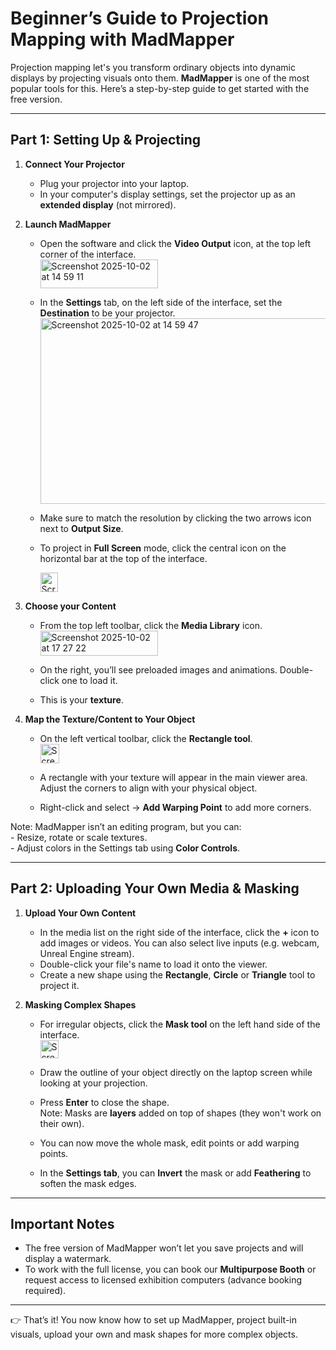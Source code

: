 # Beginner’s Guide to Projection Mapping with MadMapper

Projection mapping let's you transform ordinary objects into dynamic displays by projecting visuals onto them. **MadMapper** is one of the most popular tools for this. Here’s a step-by-step guide to get started with the free version.

---

## Part 1: Setting Up & Projecting

1. **Connect Your Projector**  
   - Plug your projector into your laptop.  
   - In your computer's display settings, set the projector up as an **extended display** (not mirrored).  

2. **Launch MadMapper**  
   - Open the software and click the **Video Output** icon, at the top left corner of the interface.  
     <img width="188" height="46" alt="Screenshot 2025-10-02 at 14 59 11" src="https://github.com/user-attachments/assets/dafe5ecd-4af8-454f-a3f2-c5d1e7a15264" />

   - In the **Settings** tab, on the left side of the interface, set the **Destination** to be your projector.  
     <img width="461" height="297" alt="Screenshot 2025-10-02 at 14 59 47" src="https://github.com/user-attachments/assets/048bc1d4-e733-47e7-a040-1ecb39a69267" />

   - Make sure to match the resolution by clicking the two arrows icon next to **Output Size**.
   - To project in **Full Screen** mode, click the central icon on the horizontal bar at the top of the interface.

     <img width="28" height="31" alt="Screenshot 2025-10-02 at 15 00 08" src="https://github.com/user-attachments/assets/2ea1f52d-1515-447a-94e1-882dfa5f0551" />

3. **Choose your Content**  
   - From the top left toolbar, click the **Media Library** icon.  
     <img width="188" height="40" alt="Screenshot 2025-10-02 at 17 27 22" src="https://github.com/user-attachments/assets/5be170e0-fc75-49d4-bc86-3ad4ab2be496" />

   - On the right, you’ll see preloaded images and animations. Double-click one to load it.  
   - This is your **texture**.  

4. **Map the Texture/Content to Your Object**  
   - On the left vertical toolbar, click the **Rectangle tool**.  
     <img width="30" height="31" alt="Screenshot 2025-10-02 at 17 29 45" src="https://github.com/user-attachments/assets/b64a5164-8e05-4d4b-b4ce-cc026cc00281" />

   - A rectangle with your texture will appear in the main viewer area. Adjust the corners to align with your physical object.  
   - Right-click and select → **Add Warping Point** to add more corners.  

Note: MadMapper isn’t an editing program, but you can:  
     - Resize, rotate or scale textures.  
     - Adjust colors in the Settings tab using **Color Controls**.  

---

## Part 2: Uploading Your Own Media & Masking

1. **Upload Your Own Content**  
   - In the media list on the right side of the interface, click the **+** icon to add images or videos. You can also select live inputs (e.g. webcam, Unreal Engine stream).  
   - Double-click your file's name to load it onto the viewer.  
   - Create a new shape using the **Rectangle**, **Circle** or **Triangle** tool to project it.  

2. **Masking Complex Shapes**  
   - For irregular objects, click the **Mask tool** on the left hand side of the interface.  
     <img width="29" height="29" alt="Screenshot 2025-10-02 at 17 41 01" src="https://github.com/user-attachments/assets/d1a710fe-99a9-4d1a-8568-c40817f45520" />

   - Draw the outline of your object directly on the laptop screen while looking at your projection.  
   - Press **Enter** to close the shape.   
   Note: Masks are **layers** added on top of shapes (they won't work on their own).  
   - You can now move the whole mask, edit points or add warping points.  
   - In the **Settings tab**, you can **Invert** the mask or add **Feathering** to soften the mask edges.  

---

## Important Notes
- The free version of MadMapper won’t let you save projects and will display a watermark.  
- To work with the full license, you can book our **Multipurpose Booth** or request access to licensed exhibition computers (advance booking required).  

---

👉 That’s it! You now know how to set up MadMapper, project built-in visuals, upload your own and mask shapes for more complex objects.
